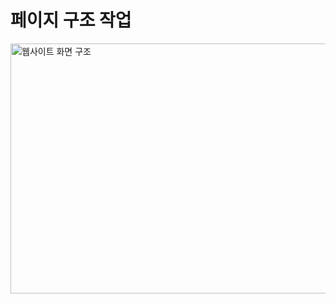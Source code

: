 # 페이지 구조 작업
<img src="https://github.com/dkdlel/CSS_Training/blob/master/react-css/서브페이지%20화면구조.png" width="800px" height="400px" alt="웹사이트 화면 구조">
